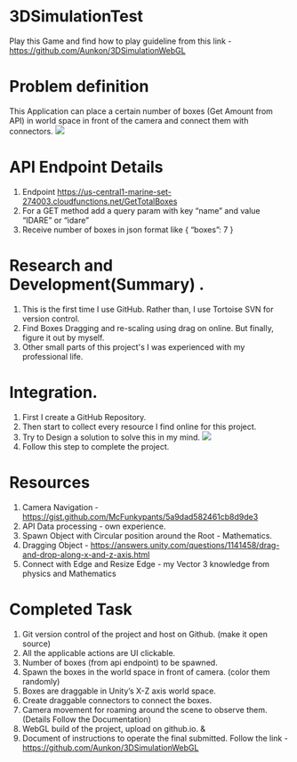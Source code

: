 # 3DSimulationTest
Play this Game and find how to play guideline from this link - https://github.com/Aunkon/3DSimulationWebGL

# Problem definition
This Application can place a certain number of boxes (Get Amount from API) in world space in front of the camera and connect them with connectors.
![](https://lh3.googleusercontent.com/pw/ACtC-3f3zDM43cV2-3H6KoM04HomI3AN1c65cZ4hZYW3a99TLAc78pRoiDrDjuDJ-gHoJFtB7BRU5FbLB4la3EsxEdsKfkoEVpnJ8F8wg5DHJahpEg8QIdeZ6W0j79TR9VUwUSQFMcxjElTYTTObL3BWHEiwHg=w1072-h839-no)

# API Endpoint Details
1. Endpoint https://us-central1-marine-set-274003.cloudfunctions.net/GetTotalBoxes
2. For a GET method add a query param with key “name” and value “IDARE” or “idare”
3. Receive number of boxes in json format like { “boxes”: 7 }

# Research and Development(Summary) .
1. This is the first time I use GitHub. Rather than, I use Tortoise SVN for version control.
2. Find Boxes Dragging and re-scaling using drag on online. But finally, figure it out by myself.
3. Other small parts of this project's I was experienced with my professional life.

# Integration.
1. First I create a GitHub Repository.
2. Then start to collect every resource I find online for this project.
3. Try to Design a solution to solve this in my mind.
![](https://lh3.googleusercontent.com/pw/ACtC-3cOZyKMAQxj2TJOeW78KcEK-bhW4m25vW-gVJ92Bcf1QB8_6rL0ziNlynATbEDwqK0yffgcLfpNnVg6nZX_CDoAdJYoY7EzydMuVsbk9h3D-5uqbiTIf1OaLLxkMqMlK3UxTnxSgDkHTJ0HnSghmOpGpw=w1263-h947-no?authuser=0)
4. Follow this step to complete the project.

# Resources
1. Camera Navigation - https://gist.github.com/McFunkypants/5a9dad582461cb8d9de3
2. API Data processing - own experience.
3. Spawn Object with Circular position around the Root - Mathematics.
4. Dragging Object - https://answers.unity.com/questions/1141458/drag-and-drop-along-x-and-z-axis.html
5. Connect with Edge and Resize Edge - my Vector 3 knowledge from physics and Mathematics

# Completed Task
1. Git version control of the project and host on Github. (make it open source)
2. All the applicable actions are UI clickable.
3. Number of boxes (from api endpoint) to be spawned.
4. Spawn the boxes in the world space in front of camera. (color them randomly)
5. Boxes are draggable in Unity’s X-Z axis world space.
6. Create draggable connectors to connect the boxes.
7. Camera movement for roaming around the scene to observe them. (Details Follow the Documentation)
8. WebGL build of the project, upload on github.io. &
9. Document of instructions to operate the final submitted. Follow the link - https://github.com/Aunkon/3DSimulationWebGL

